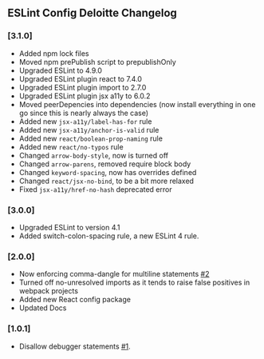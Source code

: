 ## ESLint Config Deloitte Changelog

### [3.1.0]

- Added npm lock files
- Moved npm prePublish script to prepublishOnly
- Upgraded ESLint to 4.9.0
- Upgraded ESLint plugin react to 7.4.0
- Upgraded ESLint plugin import to 2.7.0
- Upgraded ESLint plugin jsx a11y to 6.0.2
- Moved peerDepencies into dependencies (now install everything in one go since this is nearly always the case)
- Added new `jsx-a11y/label-has-for` rule
- Added new `jsx-a11y/anchor-is-valid` rule
- Added new `react/boolean-prop-naming` rule
- Added new `react/no-typos` rule
- Changed `arrow-body-style`, now is turned off
- Changed `arrow-parens`, removed require block body
- Changed `keyword-spacing`, now has overrides defined
- Changed `react/jsx-no-bind`, to be a bit more relaxed
- Fixed `jsx-a11y/href-no-hash` deprecated error

### [3.0.0]

- Upgraded ESLint to version 4.1
- Added switch-colon-spacing rule, a new ESLint 4 rule.

### [2.0.0]

- Now enforcing comma-dangle for multiline statements [#2](https://github.com/DeloitteDigitalAPAC/eslint-config-deloitte/pull/2)
- Turned off no-unresolved imports as it tends to raise false positives in webpack projects
- Added new React config package
- Updated Docs

### [1.0.1]

- Disallow debugger statements [#1](https://github.com/DeloitteDigitalAPAC/eslint-config-deloitte/pull/1).
